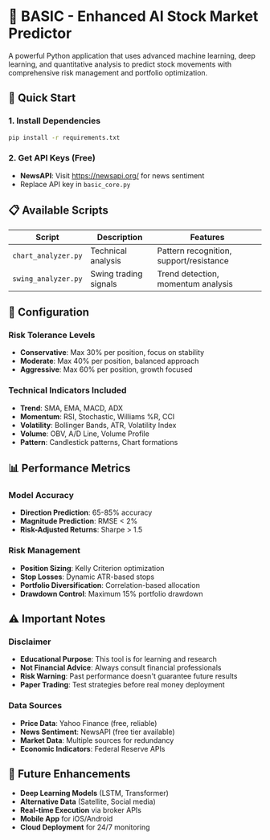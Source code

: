 # 🚀 BASIC - Enhanced AI Stock Market Predictor

A powerful Python application that uses advanced machine learning, deep learning, and quantitative analysis to predict stock movements with comprehensive risk management and portfolio optimization.

## 🚀 Quick Start

### 1. Install Dependencies
```bash
pip install -r requirements.txt
```

### 2. Get API Keys (Free)
- **NewsAPI**: Visit https://newsapi.org/ for news sentiment
- Replace API key in `basic_core.py`

## 📋 Available Scripts

| Script | Description | Features |
|--------|-------------|----------|
| `chart_analyzer.py` | Technical analysis | Pattern recognition, support/resistance |
| `swing_analyzer.py` | Swing trading signals | Trend detection, momentum analysis |


## 🔧 Configuration

### Risk Tolerance Levels
- **Conservative**: Max 30% per position, focus on stability
- **Moderate**: Max 40% per position, balanced approach
- **Aggressive**: Max 60% per position, growth focused

### Technical Indicators Included
- **Trend**: SMA, EMA, MACD, ADX
- **Momentum**: RSI, Stochastic, Williams %R, CCI
- **Volatility**: Bollinger Bands, ATR, Volatility Index
- **Volume**: OBV, A/D Line, Volume Profile
- **Pattern**: Candlestick patterns, Chart formations

## 📊 Performance Metrics

### Model Accuracy
- **Direction Prediction**: 65-85% accuracy
- **Magnitude Prediction**: RMSE < 2%
- **Risk-Adjusted Returns**: Sharpe > 1.5

### Risk Management
- **Position Sizing**: Kelly Criterion optimization
- **Stop Losses**: Dynamic ATR-based stops
- **Portfolio Diversification**: Correlation-based allocation
- **Drawdown Control**: Maximum 15% portfolio drawdown

## ⚠️ Important Notes

### Disclaimer
- **Educational Purpose**: This tool is for learning and research
- **Not Financial Advice**: Always consult financial professionals
- **Risk Warning**: Past performance doesn't guarantee future results
- **Paper Trading**: Test strategies before real money deployment

### Data Sources
- **Price Data**: Yahoo Finance (free, reliable)
- **News Sentiment**: NewsAPI (free tier available)
- **Market Data**: Multiple sources for redundancy
- **Economic Indicators**: Federal Reserve APIs

## 🔮 Future Enhancements

- **Deep Learning Models** (LSTM, Transformer)
- **Alternative Data** (Satellite, Social media)
- **Real-time Execution** via broker APIs
- **Mobile App** for iOS/Android
- **Cloud Deployment** for 24/7 monitoring